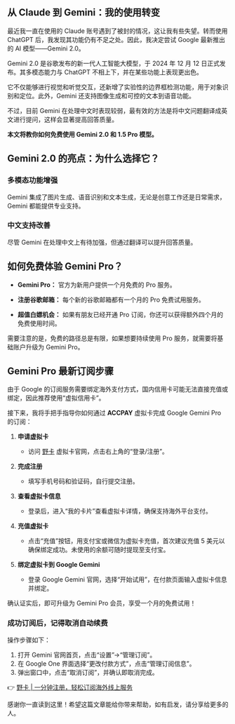 ## 从 Claude 到 Gemini：我的使用转变

最近我一直在使用的 Claude 账号遇到了被封的情况，这让我有些失望。转而使用 ChatGPT 后，我发现其功能仍有不足之处。因此，我决定尝试 Google 最新推出的 AI 模型——Gemini 2.0。

Gemini 2.0 是谷歌发布的新一代人工智能大模型，于 2024 年 12 月 12 日正式发布。其多模态能力与 ChatGPT 不相上下，并在某些功能上表现更出色。

它不仅能够进行视觉和听觉交互，还新增了实验性的边界框检测功能，用于对象识别和定位。此外，Gemini 还支持图像生成和可控的文本到语音功能。

不过，目前 Gemini 在处理中文时表现较弱，最有效的方法是将中文问题翻译成英文进行提问，这样会显著提高回答质量。

**本文将教你如何免费使用 Gemini 2.0 和 1.5 Pro 模型。**

## Gemini 2.0 的亮点：为什么选择它？

### 多模态功能增强
Gemini 集成了图片生成、语音识别和文本生成，无论是创意工作还是日常需求，Gemini 都能提供专业支持。

### 中文支持改善
尽管 Gemini 在处理中文上有待加强，但通过翻译可以提升回答质量。

## 如何免费体验 Gemini Pro？

- **Gemini Pro：** 官方为新用户提供一个月免费的 Pro 服务。

- **注册谷歌邮箱：** 每个新的谷歌邮箱都有一个月的 Pro 免费试用服务。

- **超值白嫖机会：** 如果有朋友已经开通 Pro 订阅，你还可以获得额外四个月的免费使用时间。

需要注意的是，免费的路径总是有限，如果想要持续使用 Pro 服务，就需要将基础账户升级为 Gemini Pro。

## Gemini Pro 最新订阅步骤

由于 Google 的订阅服务需要绑定海外支付方式，国内信用卡可能无法直接充值或绑定，因此推荐使用“虚拟信用卡”。

接下来，我将手把手指导你如何通过 **ACCPAY** 虚拟卡完成 Google Gemini Pro 的订阅：

1. **申请虚拟卡**
   - 访问 [野卡](https://bit.ly/bewildcard) 虚拟卡官网，点击右上角的“登录/注册”。

2. **完成注册**
   - 填写手机号码和验证码，自行提交注册。

3. **查看虚拟卡信息**
   - 登录后，进入“我的卡片”查看虚拟卡详情，确保支持海外平台支付。

4. **充值虚拟卡**
   - 点击“充值”按钮，用支付宝或微信为虚拟卡充值，首次建议充值 5 美元以确保绑定成功。未使用的余额可随时提现至支付宝。

5. **绑定虚拟卡到 Google Gemini**
   - 登录 Google Gemini 官网，选择“开始试用”，在付款页面输入虚拟卡信息并绑定。

确认证实后，即可升级为 Gemini Pro 会员，享受一个月的免费试用！

### 成功订阅后，记得取消自动续费

操作步骤如下：
1. 打开 Gemini 官网首页，点击“设置”→“管理订阅”。
2. 在 Google One 界面选择“更改付款方式”，点击“管理订阅信息”。
3. 弹出窗口中，点击“取消订阅”，并确认即取消完成。

👉 [野卡 | 一分钟注册，轻松订阅海外线上服务](https://bit.ly/bewildcard)

感谢你一直读到这里！希望这篇文章能给你带来帮助，如有启发，请分享给更多的人。